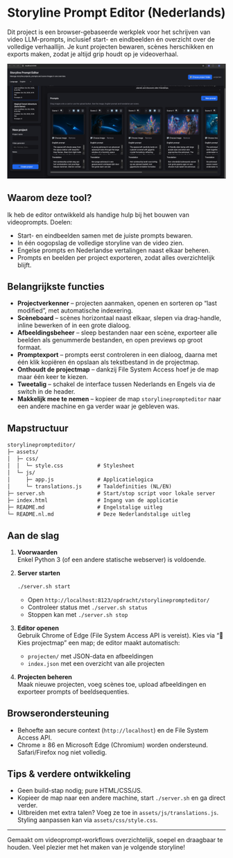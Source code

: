 # Storyline Prompt Editor (Nederlands)

Dit project is een browser-gebaseerde werkplek voor het schrijven van video LLM-prompts, inclusief start- en eindbeelden én overzicht over de volledige verhaallijn. Je kunt projecten bewaren, scènes herschikken en exports maken, zodat je altijd grip houdt op je videoverhaal.

![Storyline Prompt Editor Screenshot](docs/images/screenshot.png)

## Waarom deze tool?

Ik heb de editor ontwikkeld als handige hulp bij het bouwen van videoprompts. Doelen:

- Start- en eindbeelden samen met de juiste prompts bewaren.
- In één oogopslag de volledige storyline van de video zien.
- Engelse prompts en Nederlandse vertalingen naast elkaar beheren.
- Prompts en beelden per project exporteren, zodat alles overzichtelijk blijft.

## Belangrijkste functies

- **Projectverkenner** – projecten aanmaken, openen en sorteren op “last modified”, met automatische indexering.
- **Scèneboard** – scènes horizontaal naast elkaar, slepen via drag-handle, inline bewerken of in een grote dialoog.
- **Afbeeldingsbeheer** – sleep bestanden naar een scène, exporteer alle beelden als genummerde bestanden, en open previews op groot formaat.
- **Promptexport** – prompts eerst controleren in een dialoog, daarna met één klik kopiëren én opslaan als tekstbestand in de projectmap.
- **Onthoudt de projectmap** – dankzij File System Access hoef je de map maar één keer te kiezen.
- **Tweetalig** – schakel de interface tussen Nederlands en Engels via de switch in de header.
- **Makkelijk mee te nemen** – kopieer de map `storylineprompteditor` naar een andere machine en ga verder waar je gebleven was.

## Mapstructuur

```
storylineprompteditor/
├─ assets/
│  ├─ css/
│  │  └─ style.css           # Stylesheet
│  └─ js/
│     ├─ app.js              # Applicatielogica
│     └─ translations.js     # Taaldefinities (NL/EN)
├─ server.sh                 # Start/stop script voor lokale server
├─ index.html                # Ingang van de applicatie
├─ README.md                 # Engelstalige uitleg
└─ README.nl.md              # Deze Nederlandstalige uitleg
```

## Aan de slag

1. **Voorwaarden**  
   Enkel Python 3 (of een andere statische webserver) is voldoende.

2. **Server starten**

   ```bash
   ./server.sh start
   ```

   - Open `http://localhost:8123/opdracht/storylineprompteditor/`
   - Controleer status met `./server.sh status`
   - Stoppen kan met `./server.sh stop`

3. **Editor openen**  
   Gebruik Chrome of Edge (File System Access API is vereist). Kies via “📁 Kies projectmap” een map; de editor maakt automatisch:
   - `projecten/` met JSON-data en afbeeldingen
   - `index.json` met een overzicht van alle projecten

4. **Projecten beheren**  
   Maak nieuwe projecten, voeg scènes toe, upload afbeeldingen en exporteer prompts of beeldsequenties.

## Browserondersteuning

- Behoefte aan secure context (`http://localhost`) en de File System Access API.  
- Chrome ≥ 86 en Microsoft Edge (Chromium) worden ondersteund. Safari/Firefox nog niet volledig.

## Tips & verdere ontwikkeling

- Geen build-stap nodig; pure HTML/CSS/JS.
- Kopieer de map naar een andere machine, start `./server.sh` en ga direct verder.
- Uitbreiden met extra talen? Voeg ze toe in `assets/js/translations.js`. Styling aanpassen kan via `assets/css/style.css`.

---

Gemaakt om videoprompt-workflows overzichtelijk, soepel en draagbaar te houden. Veel plezier met het maken van je volgende storyline!

